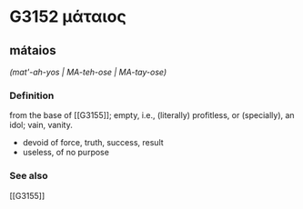 # G3152 μάταιος

## mátaios

_(mat'-ah-yos | MA-teh-ose | MA-tay-ose)_

### Definition

from the base of [[G3155]]; empty, i.e., (literally) profitless, or (specially), an idol; vain, vanity.

- devoid of force, truth, success, result
- useless, of no purpose

### See also

[[G3155]]

